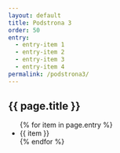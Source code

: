 ```yaml
---
layout: default
title: Podstrona 3
order: 50
entry:
  - entry-item 1
  - entry-item 2
  - entry-item 3
  - entry-item 4
permalink: /podstrona3/
---
```

<div class="margin-left mt-5">
  <h2>{{ page.title }}</h2>
  <ul class="list-group col my-5 ml-0">
  {% for item in page.entry %}
    <li class="list-group-item">{{ item }}</li>
  {% endfor %}
  </ul>
</div>
